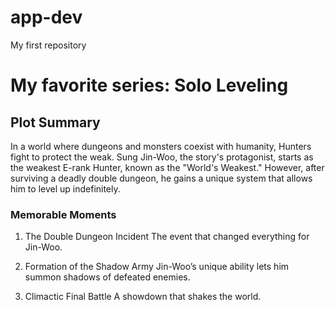 # app-dev
My first repository

# My favorite series: Solo Leveling

## Plot Summary
In a world where dungeons and monsters coexist with humanity, Hunters fight to protect the weak. Sung Jin-Woo, the story's protagonist, starts as the weakest E-rank Hunter, known as the "World's Weakest." However, after surviving a deadly double dungeon, he gains a unique system that allows him to level up indefinitely.

### Memorable Moments

1. The Double Dungeon Incident
The event that changed everything for Jin-Woo.

2. Formation of the Shadow Army
Jin-Woo’s unique ability lets him summon shadows of defeated enemies.

3. Climactic Final Battle
A showdown that shakes the world.

